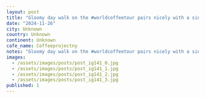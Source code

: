 ```yaml
---
layout: post
title: "Gloomy day walk on the #worldcoffeetour pairs nicely with a single origin pour over from @coffeeprojectny and the amazing tunes of @trophywifeofficial (Iâve had them in loop since Friday night)"
date: "2024-11-26"
city: Unknown
country: Unknown
continent: Unknown
cafe_name: Coffeeprojectny
notes: "Gloomy day walk on the #worldcoffeetour pairs nicely with a single origin pour over from @coffeeprojectny and the amazing tunes of @trophywifeofficial (Iâve had them in loop since Friday night)"
images:
  - /assets/images/posts/post_ig141_0.jpg
  - /assets/images/posts/post_ig141_1.jpg
  - /assets/images/posts/post_ig141_2.jpg
  - /assets/images/posts/post_ig141_3.jpg
published: 1
---
```

